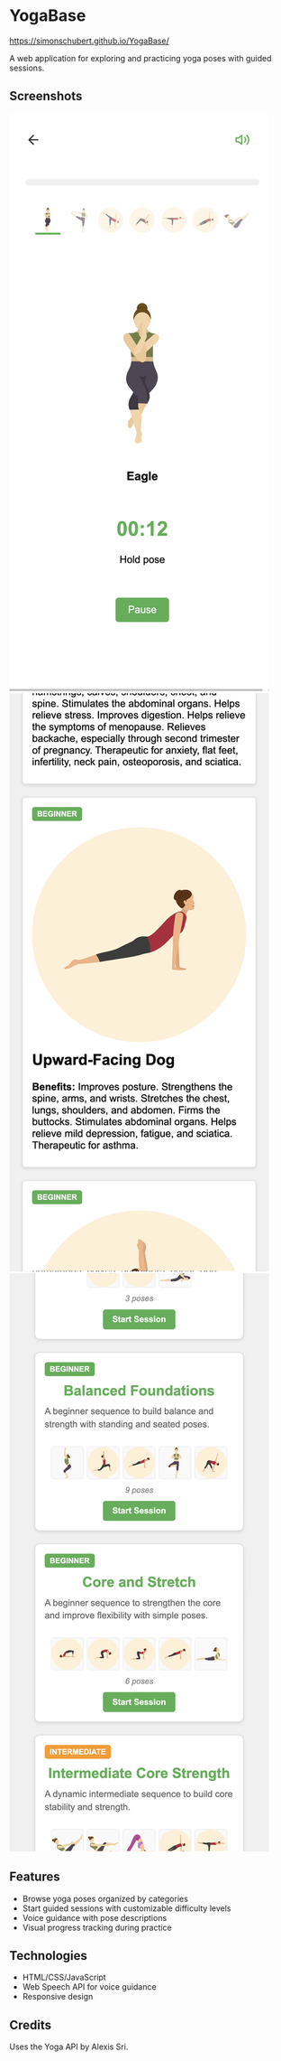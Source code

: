 # YogaBase
https://simonschubert.github.io/YogaBase/

A web application for exploring and practicing yoga poses with guided sessions.

## Screenshots

![Practice Session](screen_1.png) ![Pose Details](screen_2.png) ![Session Library](screen_3.png)

## Features
 - Browse yoga poses organized by categories
 - Start guided sessions with customizable difficulty levels
 - Voice guidance with pose descriptions
 - Visual progress tracking during practice

## Technologies
 - HTML/CSS/JavaScript
 - Web Speech API for voice guidance
 - Responsive design

## Credits
Uses the Yoga API by Alexis Sri.
